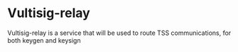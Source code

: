 # Vultisig-relay
Vultisig-relay is a service that will be used to route TSS communications, for both keygen and keysign
